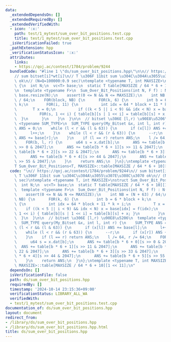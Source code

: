```yaml
---
data:
  _extendedDependsOn: []
  _extendedRequiredBy: []
  _extendedVerifiedWith:
  - icon: ':x:'
    path: test/1_mytest/sum_over_bit_positions.test.cpp
    title: test/1_mytest/sum_over_bit_positions.test.cpp
  _isVerificationFailed: true
  _pathExtension: hpp
  _verificationStatusIcon: ':x:'
  attributes:
    links:
    - https://qoj.ac/contest/1784/problem/9244
  bundledCode: "#line 1 \"ds/sum_over_bit_positions.hpp\"\n\n// https://qoj.ac/contest/1784/problem/9244\n\
    // sum bitset[i]*wt[i]\n// T \u306F 11bit sum \u304C\u304A\u3055\u307E\u308C\u3070\
    \ ok\n// (N=Q=100000:0.9 sec)\ntemplate <typename T, int MAXSIZE>\nstruct Sum_Over_Bit_Positions\
    \ {\n  int N;\n  vc<T> base;\n  static T table[MAXSIZE / 64 * 6 + 10][1 << 11];\n\
    \n  template <typename F>\n  Sum_Over_Bit_Positions(int N, F f) : N(N) {\n   \
    \ base.resize(N);\n    assert(0 <= N && N <= MAXSIZE);\n    int NB = (N + 63)\
    \ / 64;\n    FOR(block, NB) {\n      FOR(k, 6) {\n        int b = 6 * block +\
    \ k;\n        FOR(i, 11) {\n          int idx = 64 * block + 11 * k + i;\n   \
    \       T x = 0;\n          if ((k < 5 || i < 9) && idx < N) x = base[idx] = f(idx);\n\
    \          FOR(s, 1 << i) { table[b][s | 1 << i] = table[b][s] + x; }\n      \
    \  }\n      }\n    }\n  }\n\n  // bitset \u306E [l,r) \u90E8\u5206\n  template\
    \ <typename SUM_TYPE>\n  SUM_TYPE query(My_Bitset &x, int l, int r) {\n    SUM_TYPE\
    \ ANS = 0;\n    while (l < r && (l & 63)) {\n      if (x[l]) ANS += base[l];\n\
    \      l++;\n    }\n    while (l < r && (r & 63)) {\n      --r;\n      if (x[r])\
    \ ANS += base[r];\n    }\n    if (l == r) return ANS;\n    l /= 64, r /= 64;\n\
    \    FOR(b, l, r) {\n      u64 s = x.dat[b];\n      ANS += table[b * 6 + 0][s\
    \ >> 0 & 2047];\n      ANS += table[b * 6 + 1][s >> 11 & 2047];\n      ANS +=\
    \ table[b * 6 + 2][s >> 22 & 2047];\n      ANS += table[b * 6 + 3][s >> 33 & 2047];\n\
    \      ANS += table[b * 6 + 4][s >> 44 & 2047];\n      ANS += table[b * 6 + 5][s\
    \ >> 55 & 2047];\n    }\n    return ANS;\n  }\n};\ntemplate <typename T, int MAXSIZE>\n\
    T Sum_Over_Bit_Positions<T, MAXSIZE>::table[MAXSIZE / 64 * 6 + 10][1 << 11];\n"
  code: "\n// https://qoj.ac/contest/1784/problem/9244\n// sum bitset[i]*wt[i]\n//\
    \ T \u306F 11bit sum \u304C\u304A\u3055\u307E\u308C\u3070 ok\n// (N=Q=100000:0.9\
    \ sec)\ntemplate <typename T, int MAXSIZE>\nstruct Sum_Over_Bit_Positions {\n\
    \  int N;\n  vc<T> base;\n  static T table[MAXSIZE / 64 * 6 + 10][1 << 11];\n\n\
    \  template <typename F>\n  Sum_Over_Bit_Positions(int N, F f) : N(N) {\n    base.resize(N);\n\
    \    assert(0 <= N && N <= MAXSIZE);\n    int NB = (N + 63) / 64;\n    FOR(block,\
    \ NB) {\n      FOR(k, 6) {\n        int b = 6 * block + k;\n        FOR(i, 11)\
    \ {\n          int idx = 64 * block + 11 * k + i;\n          T x = 0;\n      \
    \    if ((k < 5 || i < 9) && idx < N) x = base[idx] = f(idx);\n          FOR(s,\
    \ 1 << i) { table[b][s | 1 << i] = table[b][s] + x; }\n        }\n      }\n  \
    \  }\n  }\n\n  // bitset \u306E [l,r) \u90E8\u5206\n  template <typename SUM_TYPE>\n\
    \  SUM_TYPE query(My_Bitset &x, int l, int r) {\n    SUM_TYPE ANS = 0;\n    while\
    \ (l < r && (l & 63)) {\n      if (x[l]) ANS += base[l];\n      l++;\n    }\n\
    \    while (l < r && (r & 63)) {\n      --r;\n      if (x[r]) ANS += base[r];\n\
    \    }\n    if (l == r) return ANS;\n    l /= 64, r /= 64;\n    FOR(b, l, r) {\n\
    \      u64 s = x.dat[b];\n      ANS += table[b * 6 + 0][s >> 0 & 2047];\n    \
    \  ANS += table[b * 6 + 1][s >> 11 & 2047];\n      ANS += table[b * 6 + 2][s >>\
    \ 22 & 2047];\n      ANS += table[b * 6 + 3][s >> 33 & 2047];\n      ANS += table[b\
    \ * 6 + 4][s >> 44 & 2047];\n      ANS += table[b * 6 + 5][s >> 55 & 2047];\n\
    \    }\n    return ANS;\n  }\n};\ntemplate <typename T, int MAXSIZE>\nT Sum_Over_Bit_Positions<T,\
    \ MAXSIZE>::table[MAXSIZE / 64 * 6 + 10][1 << 11];\n"
  dependsOn: []
  isVerificationFile: false
  path: ds/sum_over_bit_positions.hpp
  requiredBy: []
  timestamp: '2024-10-14 23:15:36+09:00'
  verificationStatus: LIBRARY_ALL_WA
  verifiedWith:
  - test/1_mytest/sum_over_bit_positions.test.cpp
documentation_of: ds/sum_over_bit_positions.hpp
layout: document
redirect_from:
- /library/ds/sum_over_bit_positions.hpp
- /library/ds/sum_over_bit_positions.hpp.html
title: ds/sum_over_bit_positions.hpp
---
```

